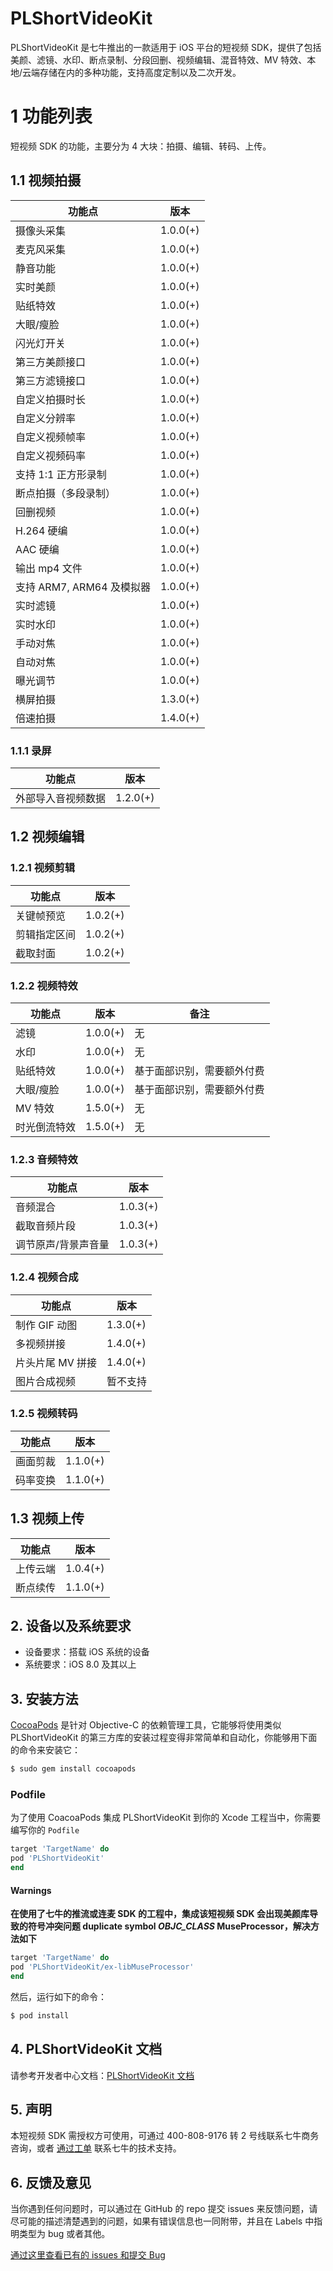 # PLShortVideoKit

PLShortVideoKit 是七牛推出的一款适用于 iOS 平台的短视频 SDK，提供了包括美颜、滤镜、水印、断点录制、分段回删、视频编辑、混音特效、MV 特效、本地/云端存储在内的多种功能，支持高度定制以及二次开发。

# 1 功能列表
短视频 SDK 的功能，主要分为 4 大块：拍摄、编辑、转码、上传。

## 1.1 视频拍摄
| 功能点                 | 版本       |
| ------------------- | -------- |
| 摄像头采集               | 1.0.0(+) |
| 麦克风采集               | 1.0.0(+) |
| 静音功能                | 1.0.0(+) |
| 实时美颜                | 1.0.0(+) |
| 贴纸特效                | 1.0.0(+) |
| 大眼/瘦脸               | 1.0.0(+) |
| 闪光灯开关               | 1.0.0(+) |
| 第三方美颜接口             | 1.0.0(+) |
| 第三方滤镜接口             | 1.0.0(+) |
| 自定义拍摄时长             | 1.0.0(+) |
| 自定义分辨率              | 1.0.0(+) |
| 自定义视频帧率             | 1.0.0(+) |
| 自定义视频码率             | 1.0.0(+) |
| 支持 1:1 正方形录制        | 1.0.0(+) |
| 断点拍摄（多段录制）          | 1.0.0(+) |
| 回删视频                | 1.0.0(+) |
| H.264 硬编            | 1.0.0(+) |
| AAC 硬编              | 1.0.0(+) |
| 输出 mp4 文件           | 1.0.0(+) |
| 支持 ARM7, ARM64 及模拟器 | 1.0.0(+) |
| 实时滤镜                | 1.0.0(+) |
| 实时水印                | 1.0.0(+) |
| 手动对焦                | 1.0.0(+) |
| 自动对焦                | 1.0.0(+) |
| 曝光调节                | 1.0.0(+) |
| 横屏拍摄                | 1.3.0(+) |
| 倍速拍摄                | 1.4.0(+) |

### 1.1.1 录屏
| 功能点                 | 版本       |
| --------------------- | --------- |
| 外部导入音视频数据       | 1.2.0(+) |

## 1.2 视频编辑
### 1.2.1 视频剪辑
| 功能点    | 版本       |
| ------ | -------- |
| 关键帧预览  | 1.0.2(+) |
| 剪辑指定区间 | 1.0.2(+) |
| 截取封面   | 1.0.2(+) |

### 1.2.2 视频特效
| 功能点   | 版本       | 备注 |
| ----- | -------- |-------- |
| 滤镜    | 1.0.0(+) | 无 |
| 水印    | 1.0.0(+) | 无 |
| 贴纸特效  | 1.0.0(+) | 基于面部识别，需要额外付费 |
| 大眼/瘦脸 | 1.0.0(+) | 基于面部识别，需要额外付费 |
| MV 特效     | 1.5.0(+)  | 无 |
| 时光倒流特效 | 1.5.0(+)  | 无 |

### 1.2.3 音频特效
| 功能点        | 版本       |
| ---------- | -------- |
| 音频混合       | 1.0.3(+) |
| 截取音频片段     | 1.0.3(+) |
| 调节原声/背景声音量 | 1.0.3(+) |

### 1.2.4 视频合成
| 功能点            | 版本      |
| ---------------- | -------- |
| 制作 GIF 动图     | 1.3.0(+) |
| 多视频拼接        | 1.4.0(+) |
| 片头片尾 MV 拼接  | 1.4.0(+) |
| 图片合成视频      | 暂不支持  |

### 1.2.5 视频转码
| 功能点  | 版本       |
| ---- | -------- |
| 画面剪裁 | 1.1.0(+) |
| 码率变换 | 1.1.0(+) |

## 1.3 视频上传
| 功能点  | 版本       |
| ---- | -------- |
| 上传云端 | 1.0.4(+) |
| 断点续传 | 1.1.0(+) |

## 2. 设备以及系统要求

- 设备要求：搭载 iOS 系统的设备
- 系统要求：iOS 8.0 及其以上

## 3. 安装方法

[CocoaPods](https://cocoapods.org/) 是针对 Objective-C 的依赖管理工具，它能够将使用类似 PLShortVideoKit 的第三方库的安装过程变得非常简单和自动化，你能够用下面的命令来安装它：

```bash
$ sudo gem install cocoapods
```

### Podfile

为了使用 CoacoaPods 集成 PLShortVideoKit 到你的 Xcode 工程当中，你需要编写你的 `Podfile`

```ruby
target 'TargetName' do
pod 'PLShortVideoKit'
end
```

#### Warnings

**在使用了七牛的推流或连麦 SDK 的工程中，集成该短视频 SDK 会出现美颜库导致的符号冲突问题 duplicate symbol _OBJC_CLASS_ MuseProcessor，解决方法如下**

```ruby
target 'TargetName' do
pod 'PLShortVideoKit/ex-libMuseProcessor'
end
```

然后，运行如下的命令：

```bash
$ pod install
```

## 4. PLShortVideoKit 文档

请参考开发者中心文档：[PLShortVideoKit 文档](https://developer.qiniu.com/pili/sdk/3733/short-video-ios-sdk)

## 5. 声明

本短视频 SDK 需授权方可使用，可通过 400-808-9176 转 2 号线联系七牛商务咨询，或者 [通过工单](https://support.qiniu.com/?ref=developer.qiniu.com) 联系七牛的技术支持。

## 6. 反馈及意见

当你遇到任何问题时，可以通过在 GitHub 的 repo 提交 issues 来反馈问题，请尽可能的描述清楚遇到的问题，如果有错误信息也一同附带，并且在 Labels 中指明类型为 bug 或者其他。

[通过这里查看已有的 issues 和提交 Bug](https://github.com/pili-engineering/PLShortVideoKit/issues)







